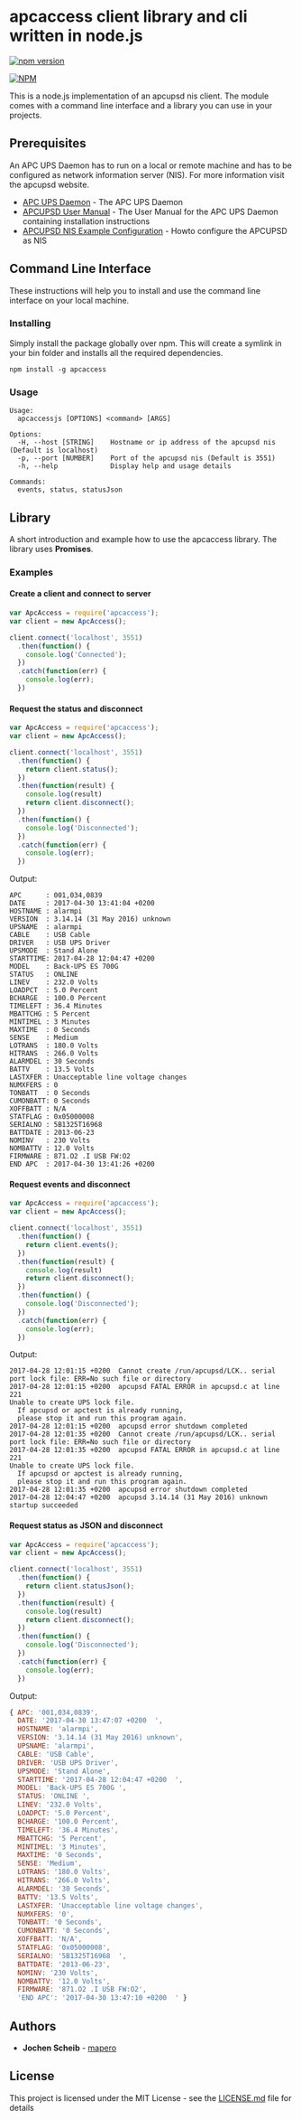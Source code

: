 # apcaccess client library and cli written in node.js

[![npm version](https://badge.fury.io/js/apcaccess.svg)](https://badge.fury.io/js/apcaccess)

[![NPM](https://nodei.co/npm/apcaccess.png)](https://nodei.co/npm/apcaccess/)

This is a node.js implementation of an apcupsd nis client. The module comes with a command line interface and a library you can use in your projects.

## Prerequisites

An APC UPS Daemon has to run on a local or remote machine and has to be configured as network information server (NIS). For more information visit the apcupsd website.

* [APC UPS Daemon](http://www.apcupsd.org/) - The APC UPS Daemon
* [APCUPSD User Manual](https://maven.apache.org/) - The User Manual for the APC UPS Daemon containing installation instructions
* [APCUPSD NIS Example Configuration](http://www.apcupsd.org/manual/manual.html#nis-server-client-configuration-using-the-net-driver) - Howto configure the APCUPSD as NIS

## Command Line Interface

These instructions will help you to install and use the command line interface on your local machine.

### Installing

Simply install the package globally over npm. This will create a symlink in your bin folder and installs all the required dependencies.

```
npm install -g apcaccess
```

### Usage

```
Usage:
  apcaccessjs [OPTIONS] <command> [ARGS]

Options:
  -H, --host [STRING]    Hostname or ip address of the apcupsd nis (Default is localhost)
  -p, --port [NUMBER]    Port of the apcupsd nis (Default is 3551)
  -h, --help             Display help and usage details

Commands:
  events, status, statusJson
```

## Library

A short introduction and example how to use the apcaccess library. The library uses **Promises**.

### Examples

#### Create a client and connect to server

```javascript
var ApcAccess = require('apcaccess');
var client = new ApcAccess();

client.connect('localhost', 3551)
  .then(function() {
    console.log('Connected');
  })
  .catch(function(err) {
    console.log(err);
  })
```

#### Request the status and disconnect

```javascript
var ApcAccess = require('apcaccess');
var client = new ApcAccess();

client.connect('localhost', 3551)
  .then(function() {
    return client.status();
  })
  .then(function(result) {
    console.log(result)
    return client.disconnect();
  })
  .then(function() {
    console.log('Disconnected');
  })
  .catch(function(err) {
    console.log(err);
  })  
```

Output:
```
APC      : 001,034,0839
DATE     : 2017-04-30 13:41:04 +0200  
HOSTNAME : alarmpi
VERSION  : 3.14.14 (31 May 2016) unknown
UPSNAME  : alarmpi
CABLE    : USB Cable
DRIVER   : USB UPS Driver
UPSMODE  : Stand Alone
STARTTIME: 2017-04-28 12:04:47 +0200  
MODEL    : Back-UPS ES 700G
STATUS   : ONLINE
LINEV    : 232.0 Volts
LOADPCT  : 5.0 Percent
BCHARGE  : 100.0 Percent
TIMELEFT : 36.4 Minutes
MBATTCHG : 5 Percent
MINTIMEL : 3 Minutes
MAXTIME  : 0 Seconds
SENSE    : Medium
LOTRANS  : 180.0 Volts
HITRANS  : 266.0 Volts
ALARMDEL : 30 Seconds
BATTV    : 13.5 Volts
LASTXFER : Unacceptable line voltage changes
NUMXFERS : 0
TONBATT  : 0 Seconds
CUMONBATT: 0 Seconds
XOFFBATT : N/A
STATFLAG : 0x05000008
SERIALNO : 5B1325T16968  
BATTDATE : 2013-06-23
NOMINV   : 230 Volts
NOMBATTV : 12.0 Volts
FIRMWARE : 871.O2 .I USB FW:O2
END APC  : 2017-04-30 13:41:26 +0200  
```

#### Request events and disconnect

```javascript
var ApcAccess = require('apcaccess');
var client = new ApcAccess();

client.connect('localhost', 3551)
  .then(function() {
    return client.events();
  })
  .then(function(result) {
    console.log(result)
    return client.disconnect();
  })
  .then(function() {
    console.log('Disconnected');
  })
  .catch(function(err) {
    console.log(err);
  })  
```

Output:
```
2017-04-28 12:01:15 +0200  Cannot create /run/apcupsd/LCK.. serial port lock file: ERR=No such file or directory
2017-04-28 12:01:15 +0200  apcupsd FATAL ERROR in apcupsd.c at line 221
Unable to create UPS lock file.
  If apcupsd or apctest is already running,
  please stop it and run this program again.
2017-04-28 12:01:15 +0200  apcupsd error shutdown completed
2017-04-28 12:01:35 +0200  Cannot create /run/apcupsd/LCK.. serial port lock file: ERR=No such file or directory
2017-04-28 12:01:35 +0200  apcupsd FATAL ERROR in apcupsd.c at line 221
Unable to create UPS lock file.
  If apcupsd or apctest is already running,
  please stop it and run this program again.
2017-04-28 12:01:35 +0200  apcupsd error shutdown completed
2017-04-28 12:04:47 +0200  apcupsd 3.14.14 (31 May 2016) unknown startup succeeded
```

#### Request status as JSON and disconnect

```javascript
var ApcAccess = require('apcaccess');
var client = new ApcAccess();

client.connect('localhost', 3551)
  .then(function() {
    return client.statusJson();
  })
  .then(function(result) {
    console.log(result)
    return client.disconnect();
  })
  .then(function() {
    console.log('Disconnected');
  })
  .catch(function(err) {
    console.log(err);
  })  
```

Output:
```javascript
{ APC: '001,034,0839',
  DATE: '2017-04-30 13:47:07 +0200  ',
  HOSTNAME: 'alarmpi',
  VERSION: '3.14.14 (31 May 2016) unknown',
  UPSNAME: 'alarmpi',
  CABLE: 'USB Cable',
  DRIVER: 'USB UPS Driver',
  UPSMODE: 'Stand Alone',
  STARTTIME: '2017-04-28 12:04:47 +0200  ',
  MODEL: 'Back-UPS ES 700G ',
  STATUS: 'ONLINE ',
  LINEV: '232.0 Volts',
  LOADPCT: '5.0 Percent',
  BCHARGE: '100.0 Percent',
  TIMELEFT: '36.4 Minutes',
  MBATTCHG: '5 Percent',
  MINTIMEL: '3 Minutes',
  MAXTIME: '0 Seconds',
  SENSE: 'Medium',
  LOTRANS: '180.0 Volts',
  HITRANS: '266.0 Volts',
  ALARMDEL: '30 Seconds',
  BATTV: '13.5 Volts',
  LASTXFER: 'Unacceptable line voltage changes',
  NUMXFERS: '0',
  TONBATT: '0 Seconds',
  CUMONBATT: '0 Seconds',
  XOFFBATT: 'N/A',
  STATFLAG: '0x05000008',
  SERIALNO: '5B1325T16968  ',
  BATTDATE: '2013-06-23',
  NOMINV: '230 Volts',
  NOMBATTV: '12.0 Volts',
  FIRMWARE: '871.O2 .I USB FW:O2',
  'END APC': '2017-04-30 13:47:10 +0200  ' }
```

## Authors

* **Jochen Scheib** - [mapero](https://github.com/mapero)

## License

This project is licensed under the MIT License - see the [LICENSE.md](LICENSE.md) file for details

